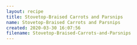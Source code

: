 ```yaml
---
layout: recipe
title: Stovetop-Braised Carrots and Parsnips
name: Stovetop-Braised Carrots and Parsnips
created: 2020-03-30 16:07:56
filename: Stovetop-Braised-Carrots-and-Parsnips
---
```

